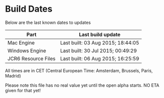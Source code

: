 # Build Dates

Below are the last known dates to updates

Part | Last build update
-----|-----
Mac Engine | Last built: 03 Aug 2015; 18:44:05
Windows Engine | Last built: 30 Jul 2015; 00:49:29
JCR6 Resource Files | Last built: 06 Aug 2015; 16:25:59
All times are in CET (Central European Time: Amsterdam, Brussels, Paris, Madrid)


Please note this file has no real value yet until the open alpha starts. NO ETA given for that yet!
